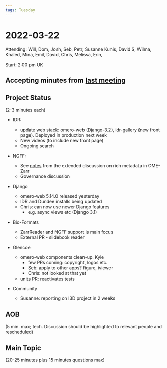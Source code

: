 ```yaml
---
tags: Tuesday
---
```


# 2022-03-22

Attending: Will, Dom, Josh, Seb, Petr, Susanne Kunis, David S, Wilma, Khaled, Mina, Emil, David, Chris, Melissa, Erin, 

Start: 2:00 pm UK

## Accepting minutes from [last meeting](https://github.com/ome/meeting-minutes)

## Project Status

(2-3 minutes each)

- IDR:
  - update web stack: omero-web (Django-3.2), idr-gallery (new front page). Deployed in production next week
  - New videos (to include new front page)
  - Ongoing search

- NGFF:
  - See [notes](/0aD4FfzCS5C5TWbLmk-cxA) from the extended discussion on rich metadata in OME-Zarr
  - Governance discussion

- Django
  - omero-web 5.14.0 released yesterday
  - IDR and Dundee installs being updated
  - Chris: can now use newer Django features
    - e.g. async views etc (Django 3.1)

- Bio-Formats
  - ZarrReader and NGFF support is main focus
  - External PR - slidebook reader

- Glencoe
  - omero-web components clean-up. Kyle
    - few PRs coming: copyright, logos etc.
    - Seb: apply to other apps? figure, iviewer
    - Chris: not looked at that yet
  - units PR: reactivates tests

- Community
  - Susanne: reporting on I3D project in 2 weeks

## AOB

(5 min. max; tech. Discussion should be highlighted to relevant people and rescheduled)

## Main Topic

(20-25 minutes plus 15 minutes questions max)
